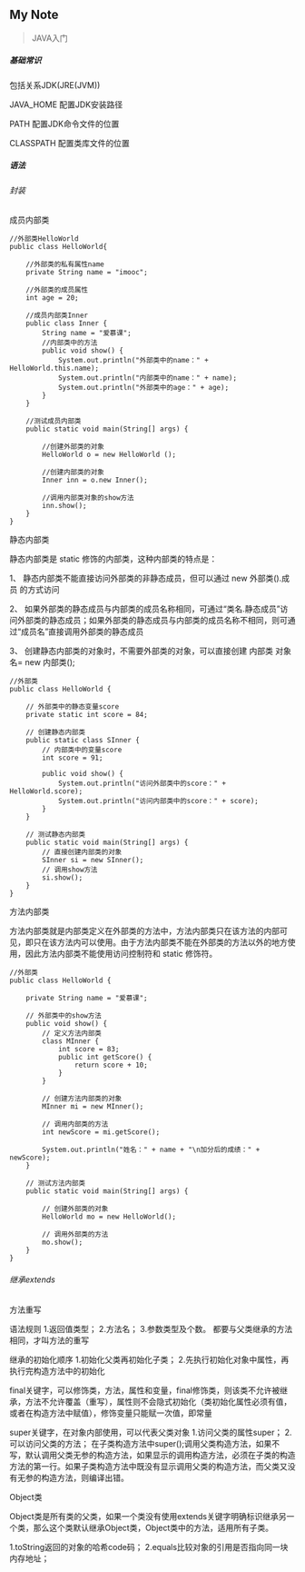 My Note
-------- 
> JAVA入门

##### 基础常识
包括关系JDK(JRE(JVM))

JAVA_HOME 配置JDK安装路径

PATH 配置JDK命令文件的位置

CLASSPATH 配置类库文件的位置

##### 语法

###### 封装

成员内部类
```
//外部类HelloWorld
public class HelloWorld{
    
    //外部类的私有属性name
    private String name = "imooc";
    
    //外部类的成员属性
    int age = 20;
    
	//成员内部类Inner
	public class Inner {
		String name = "爱慕课";
        //内部类中的方法
		public void show() { 
			System.out.println("外部类中的name：" + HelloWorld.this.name);
			System.out.println("内部类中的name：" + name);
			System.out.println("外部类中的age：" + age);
		}
	}
    
	//测试成员内部类
	public static void main(String[] args) {
        
        //创建外部类的对象
		HelloWorld o = new HelloWorld (); 
        
        //创建内部类的对象
		Inner inn = o.new Inner();
        
        //调用内部类对象的show方法
		inn.show();
	}
}
```

静态内部类

静态内部类是 static 修饰的内部类，这种内部类的特点是：

1、 静态内部类不能直接访问外部类的非静态成员，但可以通过 new 外部类().成员 的方式访问 

2、 如果外部类的静态成员与内部类的成员名称相同，可通过“类名.静态成员”访问外部类的静态成员；如果外部类的静态成员与内部类的成员名称不相同，则可通过“成员名”直接调用外部类的静态成员

3、 创建静态内部类的对象时，不需要外部类的对象，可以直接创建 内部类 对象名= new 内部类();

```
//外部类
public class HelloWorld {
    
    // 外部类中的静态变量score
    private static int score = 84;
    
    // 创建静态内部类
	public static class SInner {
        // 内部类中的变量score
        int score = 91;
        
		public void show() {
			System.out.println("访问外部类中的score：" + HelloWorld.score);
			System.out.println("访问内部类中的score：" + score);
		}
	}

	// 测试静态内部类
	public static void main(String[] args) {
		// 直接创建内部类的对象
        SInner si = new SInner();
        // 调用show方法
		si.show();
	}
}
```
方法内部类

方法内部类就是内部类定义在外部类的方法中，方法内部类只在该方法的内部可见，即只在该方法内可以使用。由于方法内部类不能在外部类的方法以外的地方使用，因此方法内部类不能使用访问控制符和 static 修饰符。
```
//外部类
public class HelloWorld {
    
    private String name = "爱慕课";
    
    // 外部类中的show方法
    public void show() { 
		// 定义方法内部类
		class MInner {
			int score = 83;
			public int getScore() {
				return score + 10;
			}
		}
        
		// 创建方法内部类的对象
        MInner mi = new MInner();
        
        // 调用内部类的方法
		int newScore = mi.getScore();
        
		System.out.println("姓名：" + name + "\n加分后的成绩：" + newScore);
	}
    
	// 测试方法内部类
	public static void main(String[] args) {
        
		// 创建外部类的对象
        HelloWorld mo = new HelloWorld();
        
        // 调用外部类的方法
		mo.show();
	}
}
```

###### 继承extends

方法重写

语法规则
1.返回值类型；
2.方法名；
3.参数类型及个数。
都要与父类继承的方法相同，才叫方法的重写

继承的初始化顺序
1.初始化父类再初始化子类；
2.先执行初始化对象中属性，再执行完构造方法中的初始化

final关键字，可以修饰类，方法，属性和变量，final修饰类，则该类不允许被继承，方法不允许覆盖（重写），属性则不会隐式初始化（类初始化属性必须有值，或者在构造方法中赋值），修饰变量只能赋一次值，即常量

super关键字，在对象内部使用，可以代表父类对象
1.访问父类的属性super；
2.可以访问父类的方法；
在子类构造方法中super();调用父类构造方法，如果不写，默认调用父类无参的构造方法，如果显示的调用构造方法，必须在子类的构造方法的第一行。如果子类构造方法中既没有显示调用父类的构造方法，而父类又没有无参的构造方法，则编译出错。

Object类

Object类是所有类的父类，如果一个类没有使用extends关键字明确标识继承另一个类，那么这个类默认继承Object类，Object类中的方法，适用所有子类。

1.toString返回的对象的哈希code码；
2.equals比较对象的引用是否指向同一块内存地址；

